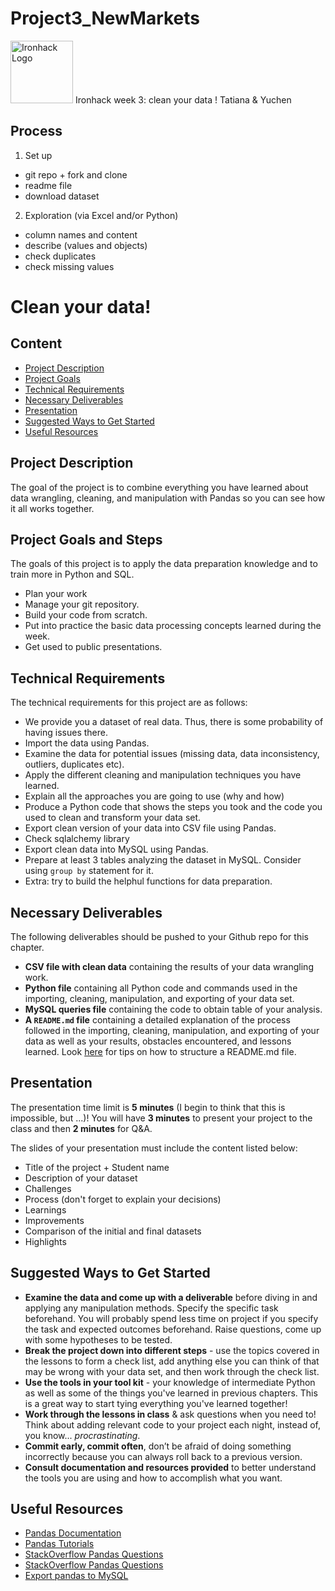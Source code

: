 # Project3_NewMarkets
<img src="https://bit.ly/2VnXWr2" alt="Ironhack Logo" width="100"/>
Ironhack week 3: clean your data ! 
Tatiana & Yuchen 


## Process 
1. Set up 
* git repo + fork and clone 
* readme file
* download dataset

2. Exploration (via Excel and/or Python)
* column names and content 
* describe (values and objects)
* check duplicates
* check missing values



# Clean your data!
## Content
- [Project Description](#project-description)
- [Project Goals](#project-goals)
- [Technical Requirements](#technical-requirements)
- [Necessary Deliverables](#necessary-deliverables)
- [Presentation](#presentation)
- [Suggested Ways to Get Started](#suggested-ways-to-get-started)
- [Useful Resources](#useful-resources)

## Project Description

The goal of the project is to combine everything you have learned about data wrangling, cleaning, and manipulation with Pandas so you can see how it all works together.



## Project Goals and Steps

The goals of this project is to apply the data preparation knowledge and to train more in  Python and SQL.

- Plan your work
- Manage your git repository.
- Build your code from scratch.
- Put into practice the basic data processing concepts learned during the week.
- Get used to public presentations.

## Technical Requirements

The technical requirements for this project are as follows:

* We provide you a dataset of real data. Thus, there is some probability of having issues there.
* Import the data using Pandas.
* Examine the data for potential issues (missing data, data inconsistency, outliers, duplicates etc).
* Apply the different cleaning and manipulation techniques you have learned.
* Explain all the approaches you are going to use (why and how)
* Produce a Python code that shows the steps you took and the code you used to clean and transform your data set.
* Export clean version of your data into CSV file using Pandas.
* Check sqlalchemy library
* Export clean data into MySQL using Pandas.
* Prepare at least 3 tables analyzing the dataset in MySQL. Consider using ``group by`` statement for it.
* Extra: try to build the helphul functions for data preparation.

## Necessary Deliverables

The following deliverables should be pushed to your Github repo for this chapter.

* **CSV file with clean data** containing the results of your data wrangling work.
* **Python file** containing all Python code and commands used in the importing, cleaning, manipulation, and exporting of your data set.
* **MySQL queries file** containing the code to obtain table of your analysis.
* **A ``README.md`` file** containing a detailed explanation of the process followed in the importing, cleaning, manipulation, and exporting of your data as well as your results, obstacles encountered, and lessons learned.  Look [here](https://www.makeareadme.com/) for tips on how to structure a README.md file.

## Presentation

The presentation time limit is **5 minutes** (I begin to think that this is impossible, but ...)! You will have **3 minutes** to present your project to the class and then **2 minutes** for Q&A.

The slides of your presentation must include the content listed below:

- Title of the project + Student name
- Description of your dataset
- Challenges
- Process (don't forget to explain your decisions)
- Learnings
- Improvements
- Comparison of the initial and final datasets
- Highlights



## Suggested Ways to Get Started

- **Examine the data and come up with a deliverable** before diving in and applying any manipulation methods. Specify the specific task beforehand. You will probably spend less time on project if you specify the task and expected outcomes beforehand. Raise questions, come up with some hypotheses to be tested.
- **Break the project down into different steps** - use the topics covered in the lessons to form a check list, add anything else you can think of that may be wrong with your data set, and then work through the check list.
- **Use the tools in your tool kit** - your knowledge of intermediate Python as well as some of the things you've learned in previous chapters. This is a great way to start tying everything you've learned together!
- **Work through the lessons in class** & ask questions when you need to! Think about adding relevant code to your project each night, instead of, you know... *procrastinating*.
- **Commit early, commit often**, don’t be afraid of doing something incorrectly because you can always roll back to a previous version.
- **Consult documentation and resources provided** to better understand the tools you are using and how to accomplish what you want.

## Useful Resources

* [Pandas Documentation](https://pandas.pydata.org/pandas-docs/stable/)
* [Pandas Tutorials](https://pandas.pydata.org/pandas-docs/stable/tutorials.html)
* [StackOverflow Pandas Questions](https://stackoverflow.com/questions/tagged/pandas)
* [StackOverflow Pandas Questions](https://stackoverflow.com/questions/tagged/pandas)
* [Export pandas to MySQL](https://stackoverflow.com/questions/48689682/exporting-pandas-dataframe-to-mysql-using-sqlalchemys)



